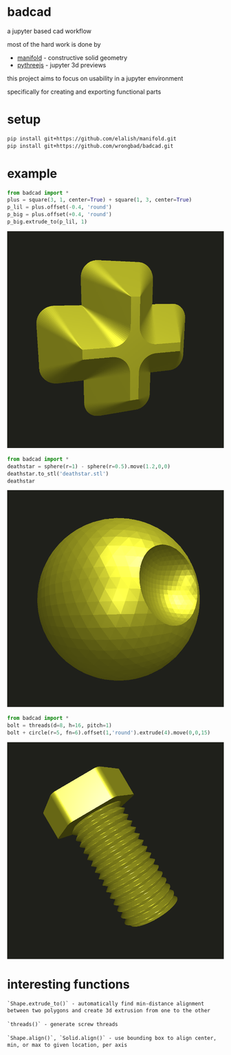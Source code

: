 # badcad

a jupyter based cad workflow

most of the hard work is done by
- [manifold](https://github.com/elalish/manifold) - constructive solid geometry 
- [pythreejs](https://github.com/jupyter-widgets/pythreejs) - jupyter 3d previews

this project aims to focus on usability in a jupyter environment

specifically for creating and exporting functional parts

# setup

```bash
pip install git+https://github.com/elalish/manifold.git
pip install git+https://github.com/wrongbad/badcad.git
```

# example

```py
from badcad import *
plus = square(3, 1, center=True) + square(1, 3, center=True)
p_lil = plus.offset(-0.4, 'round')
p_big = plus.offset(+0.4, 'round')
p_big.extrude_to(p_lil, 1)
```

![plus](plus.png)

```py
from badcad import *
deathstar = sphere(r=1) - sphere(r=0.5).move(1.2,0,0)
deathstar.to_stl('deathstar.stl')
deathstar
```

![deathstar](deathstar.png)

```py
from badcad import *
bolt = threads(d=8, h=16, pitch=1) 
bolt + circle(r=5, fn=6).offset(1,'round').extrude(4).move(0,0,15)
```

![bolt](bolt.png)

# interesting functions

```
`Shape.extrude_to()` - automatically find min-distance alignment between two polygons and create 3d extrusion from one to the other

`threads()` - generate screw threads

`Shape.align()`, `Solid.align()` - use bounding box to align center, min, or max to given location, per axis
```